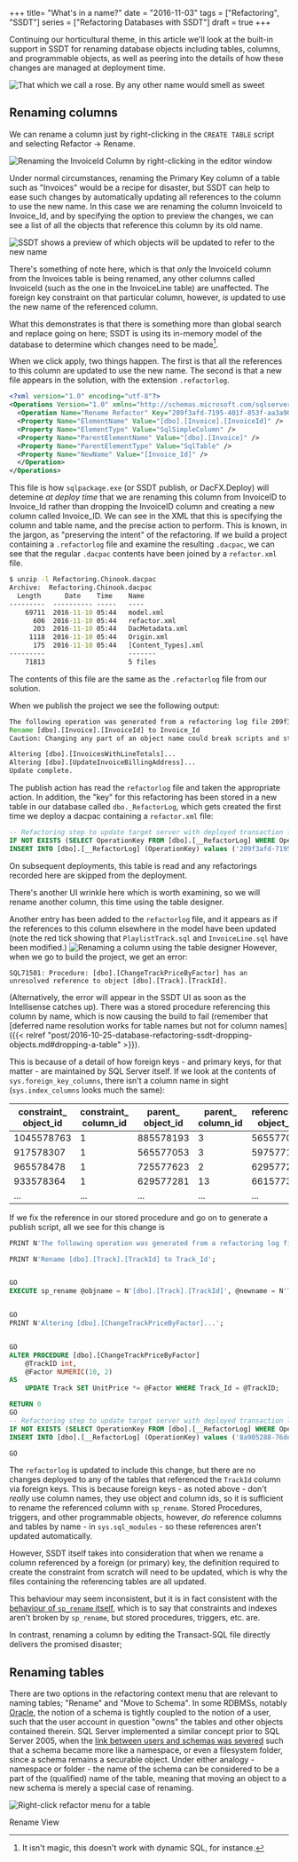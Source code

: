 +++
title=  "What's in a name?"
date =  "2016-11-03"
tags = ["Refactoring", "SSDT"]
series = ["Refactoring Databases with SSDT"]
draft = true
+++

Continuing our horticultural theme, in this article we'll look at the built-in support in SSDT for renaming database objects including tables, columns, and programmable objects, as well as peering into the details of how these changes are managed at deployment time.

![That which we call a rose. By any other name would smell as sweet](https://upload.wikimedia.org/wikipedia/commons/6/66/Rosa_laxa.jpg "That which we call a rose. By any other name would smell as sweet")

## Renaming columns

We can rename a column just by right-clicking in the `CREATE TABLE` script and selecting Refactor &rarr; Rename. 

![Renaming the InvoiceId Column by right-clicking in the editor window](http://aksidjenakfjg.s3.amazonaws.com/ssdt-refactoring-part-2/RefactorRenameSelected.PNG "Renaming the InvoiceId Column by right-clicking in the editor window" )

Under normal circumstances, renaming the Primary Key column of a table such as "Invoices" would be a recipe for disaster, but SSDT can help to ease such changes by automatically updating all references to the column to use the new name. In this case we are renaming the column InvoiceId to Invoice_Id, and by specifying the option to preview the changes, we can see a list of all the objects that reference this column by its old name. 

![SSDT shows a preview of which objects will be updated to refer to the new name](http://aksidjenakfjg.s3.amazonaws.com/ssdt-refactoring-part-2/rename%20column%20preview.PNG "SSDT shows a preview of which objects will be updated to refer to the new name")


There's something of note here, which is that _only_ the InvoiceId column from the Invoices table is being renamed, any other columns called InvoiceId (such as the one in the InvoiceLine table) are unaffected. The foreign key constraint on that particular column, however, _is_ updated to use the new name of the referenced column.

What this demonstrates is that there is something more than global search and replace going on here; SSDT is using its in-memory model of the database to determine which changes need to be made[^1].

When we click apply, two things happen. The first is that all the references to this column are updated to use the new name. The second is that a new file appears in the solution, with the extension `.refactorlog`.
``` xml
<?xml version="1.0" encoding="utf-8"?>
<Operations Version="1.0" xmlns="http://schemas.microsoft.com/sqlserver/dac/Serialization/2012/02">
  <Operation Name="Rename Refactor" Key="209f3afd-7195-401f-853f-aa3a906d39db" ChangeDateTime="11/08/2016 20:02:31">
  <Property Name="ElementName" Value="[dbo].[Invoice].[InvoiceId]" />
  <Property Name="ElementType" Value="SqlSimpleColumn" />
  <Property Name="ParentElementName" Value="[dbo].[Invoice]" />
  <Property Name="ParentElementType" Value="SqlTable" />
  <Property Name="NewName" Value="[Invoice_Id]" />
  </Operation>
</Operations>
```
This file is how `sqlpackage.exe` (or SSDT publish, or DacFX.Deploy) will detemine _at deploy time_ that we are renaming this column from InvoiceID to Invoice_Id rather than dropping the InvoiceID column and creating a new column called Invoice_ID. We can see in the XML that this is specifying the column and table name, and the precise action to perform. This is known, in the jargon, as "preserving the intent" of the refactoring. If we build a project containing a `.refactorlog` file and examine the resulting `.dacpac`, we can see that the regular `.dacpac` contents have been joined by a `refactor.xml` file. 

``` bat
$ unzip -l Refactoring.Chinook.dacpac
Archive:  Refactoring.Chinook.dacpac
  Length      Date    Time    Name
---------  ---------- -----   ----
    69711  2016-11-10 05:44   model.xml
      606  2016-11-10 05:44   refactor.xml
      203  2016-11-10 05:44   DacMetadata.xml
     1118  2016-11-10 05:44   Origin.xml
      175  2016-11-10 05:44   [Content_Types].xml
---------                     -------
    71813                     5 files
```
The contents of this file are the same as the `.refactorlog` file from our solution.

When we publish the project we see the following output:
``` bat
The following operation was generated from a refactoring log file 209f3afd-7195-401f-853f-aa3a906d39db
Rename [dbo].[Invoice].[InvoiceId] to Invoice_Id
Caution: Changing any part of an object name could break scripts and stored procedures.

Altering [dbo].[InvoicesWithLineTotals]...
Altering [dbo].[UpdateInvoiceBillingAddress]...
Update complete.
```
The publish action has read the `refactorlog` file and taken the appropriate action. In addition, the "key" for this refactoring has been stored in a new table in our database called `dbo._RefactorLog`, which gets created the first time we deploy a dacpac containing a `refactor.xml` file:
``` sql
-- Refactoring step to update target server with deployed transaction logs
IF NOT EXISTS (SELECT OperationKey FROM [dbo].[__RefactorLog] WHERE OperationKey = '209f3afd-7195-401f-853f-aa3a906d39db')
INSERT INTO [dbo].[__RefactorLog] (OperationKey) values ('209f3afd-7195-401f-853f-aa3a906d39db')
```
On subsequent deployments, this table is read and any refactorings recorded here are skipped from the deployment.


There's another UI wrinkle here which is worth examining, so we will rename another column, this time using the table designer.

Another entry has been added to the `refactorlog` file, and it appears as if the references to this column elsewhere in the model have been updated (note the red tick showing that `PlaylistTrack.sql` and `InvoiceLine.sql` have been modified.)
![Renaming a column using the table designer](http://aksidjenakfjg.s3.amazonaws.com/ssdt-refactoring-part-2/Renaming%20a%20Column%20in%20the%20table%20designer.PNG "Renaming a column using the table designer")
However, when we go to build the project, we get an error:
```
SQL71501: Procedure: [dbo].[ChangeTrackPriceByFactor] has an unresolved reference to object [dbo].[Track].[TrackId].	
```
(Alternatively, the error will appear in the SSDT UI as soon as the Intellisense catches up). There was a stored procedure referencing this column by name, which is now causing the build to fail (remember that [deferred name resolution works for table names but not for column names]({{< relref "post/2016-10-25-database-refactoring-ssdt-dropping-objects.md#dropping-a-table" >}}).

This is because of a detail of how foreign keys - and primary keys, for that matter - are maintained by SQL Server itself. If we look at the contents of `sys.foreign_key_columns`, there isn't a column name in sight (`sys.index_columns` looks much the same):

|constraint_ object_id|constraint_ column_id|parent_ object_id|parent_ column_id|referenced_ object_id|referenced_ column_id|
|---|---|---|---|---|---|
|1045578763|1|885578193|3|565577053|1|
|917578307|1|565577053|3|597577167|1|
|965578478|1|725577623|2|629577281|1|
|933578364|1|629577281|13|661577395|1|
|...|...|...|...|...|...|


If we fix the reference in our stored procedure and go on to generate a publish script, all we see for this change is 
```sql
PRINT N'The following operation was generated from a refactoring log file 8a905288-76de-4cc4-aad9-c6dddf081a17';

PRINT N'Rename [dbo].[Track].[TrackId] to Track_Id';


GO
EXECUTE sp_rename @objname = N'[dbo].[Track].[TrackId]', @newname = N'Track_Id', @objtype = N'COLUMN';


GO
PRINT N'Altering [dbo].[ChangeTrackPriceByFactor]...';


GO
ALTER PROCEDURE [dbo].[ChangeTrackPriceByFactor]
	@TrackID int,
	@Factor NUMERIC(10, 2)
AS
	UPDATE Track SET UnitPrice *= @Factor WHERE Track_Id = @TrackID;

RETURN 0
GO
-- Refactoring step to update target server with deployed transaction logs
IF NOT EXISTS (SELECT OperationKey FROM [dbo].[__RefactorLog] WHERE OperationKey = '8a905288-76de-4cc4-aad9-c6dddf081a17')
INSERT INTO [dbo].[__RefactorLog] (OperationKey) values ('8a905288-76de-4cc4-aad9-c6dddf081a17')

GO
```

The `refactorlog` is updated to include this change, but there are no changes deployed to any of the tables that referenced the `TrackId` column via foreign keys. This is because foreign keys - as noted above - don't _really_ use column names, they use object and column ids, so it is sufficient to rename the referenced column with `sp_rename`. Stored Procedures, triggers, and other programmable objects, however, *do* reference columns and tables by name - in `sys.sql_modules` - so these references aren't updated automatically.

However, SSDT itself takes into consideration that when we rename a column referenced by a foreign (or primary) key, the definition required to create the constraint from scratch will need to be updated, which is why the files containing the referencing tables are all updated.

This behaviour may seem inconsistent, but it is in fact consistent with the [behaviour of `sp_rename` itself](https://msdn.microsoft.com/en-gb/library/ms188351.aspx#Anchor_3 "MSDN documentation for sp_rename"), which is to say that constraints and indexes aren't broken by `sp_rename`, but stored procedures, triggers, etc. are.

In contrast, renaming a column by editing the Transact-SQL file directly delivers the promised disaster; 

## Renaming tables

There are two options in the refactoring context menu that are relevant to naming tables; "Rename" and "Move to Schema". In some RDBMSs, notably [Oracle](https://docs.oracle.com/database/122/CNCPT/tables-and-table-clusters.htm#GUID-72E247B5-F39A-47F1-9445-72D9221F57E3 "Introduction to schema objects, Oracle 12.2"), the notion of a schema is tightly coupled to the notion of a user, such that the user account in question "owns" the tables and other objects contained therein. SQL Server implemented a similar concept prior to SQL Server 2005, when the [link between users and schemas was severed](https://technet.microsoft.com/en-us/library/dd283095.aspx "SQL Server Best Practices – Implementation of Database Object Schemas") such that a schema became more like a namespace, or even a filesystem folder, since a schema remains a securable object. Under either analogy - namespace or folder - the name of the schema can be considered to be a part of the (qualified) name of the table, meaning that moving an object to a new schema is merely a special case of renaming.

![Right-click refactor menu for a table](http://aksidjenakfjg.s3.amazonaws.com/ssdt-refactoring-part-2/refactoring-menu.PNG "Right-click Refactor menu for a table")


Rename View

[^1]: It isn't magic, this doesn't work with dynamic SQL, for instance.

